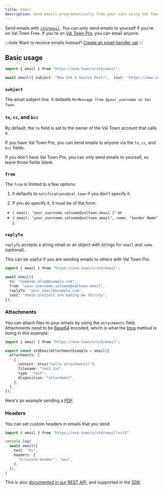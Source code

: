 ```yaml
---
title: Email
description: Send emails programmatically from your vals using Val Town's email API
---
```


Send emails with [`std/email`](https://www.val.town/v/std/email). You can only send emails to yourself if you're on Val Town Free. If you're on [Val Town Pro](https://www.val.town/pricing), you can email anyone.

:::note
Want to receive emails instead? [Create an email handler val](/types/email/)
:::

## Basic usage

```ts title="Example" val
import { email } from "https://esm.town/v/std/email";

await email({ subject: "New Ink & Switch Post!",  text: "https://www.inkandswitch.com/embark/" });
```

### `subject`

The email subject line. It defaults to `Message from @your_username on Val Town`.

### `to`, `cc`, and `bcc`

By default, the `to` field is set to the owner of the Val Town account that calls it.

If you have Val Town Pro, you can send emails to anyone via the `to`, `cc`, and `bcc` fields.

If you don't have Val Town Pro, you can only send emails to yourself, so leave those fields blank.

### `from`

The `from` is limited to a few options:

1. It defaults to `notifications@val.town` if you don't specify it.

2. If you do specify it, it must be of the form:
  - `{ email: "your_username.valname@valtown.email }"` or
  - `{ email: "your_username.valname@valtown.email", name: "Sender Name" }`.

### `replyTo`

`replyTo` accepts a string email or an object with strings for `email` and `name` (optional).

This can be useful if you are sending emails to others with Val Town Pro.

```ts title="replyTo" val
import { email } from "https://esm.town/v/std/email";

await email({
  to: "someone_else@example.com",
  from: "your_username.valname@valtown.email",
  replyTo: "your_email@example.com",
  text: "these pretzels are making me thirsty",
});
```

### Attachments

You can attach files to your emails by using the `attachments` field.
Attachments need to be [Base64](https://en.wikipedia.org/wiki/Base64) encoded,
which is what the [btoa](https://developer.mozilla.org/en-US/docs/Web/API/btoa)
method is doing in this example:

```ts title="Attachments example" val
import { email } from "https://esm.town/v/std/email";

export const stdEmailAttachmentExample = email({
  attachments: [
    {
      content: btoa("hello attachments!"),
      filename: "test.txt",
      type: "text",
      disposition: "attachment",
    },
  ],
});
```

Here's an example sending a [PDF](https://www.val.town/v/stevekrouse/sendPDF).

### Headers

You can set custom headers in emails that you send:

```ts title="Custom headers example" val
import { email } from "https://esm.town/v/std/email?v=13"

console.log(
  await email({
    text: "Hi",
    headers: {
      "X-Custom-Header": "xxx",
    },
  }),
)
```

This is also [documented in our REST API](https://docs.val.town/openapi#/tag/emails/POST/v1/email), and supported in the [SDK](https://docs.val.town/api/sdk/). 
